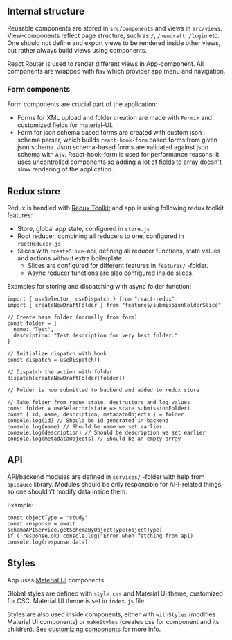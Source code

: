 ## Internal structure

Reusable components are stored in `src/components` and views in `src/views`. View-components reflect page structure, such as `/`, `/newdraft`, `/login` etc. One should not define and export views to be rendered inside other views, but rather always build views using components. 

React Router is used to render different views in App-component. All components are wrapped with `Nav` which provider app menu and navigation.

### Form components

Form components are crucial part of the application:
- Forms for XML upload and folder creation are made with `Formik` and customized fields for material-UI.
- Form for json schema based forms are created with custom json schema parser, which builds `react-hook-form` based forms from given json schema. Json schema-based forms are validated against json schema with `Ajv`. React-hook-form is used for performance reasons: it uses uncontrolled components so adding a lot of fields to array doesn't slow rendering of the application.

## Redux store

Redux is handled with [Redux Toolkit](https://redux-toolkit.js.org/) and app is using following redux toolkit features:

- Store, global app state, configured in `store.js`
- Root reducer, combining all reducers to one, configured in `rootReducer.js`
- Slices with `createSlice`-api, defining all reducer functions, state values and actions without extra boilerplate.
  - Slices are configured for different features in `features/` -folder.
  - Async reducer functions are also configured inside slices.

Examples for storing and dispatching with async folder function:

```
import { useSelector, useDispatch } from "react-redux"
import { createNewDraftFolder } from "features/submissionFolderSlice"

// Create base folder (normally from form)
const folder = {
  name: "Test",
  description: "Test description for very best folder."
}

// Initialize dispatch with hook
const dispatch = useDispatch()

// Dispatch the action with folder
dispatch(createNewDraftFolder(folder))

// Folder is now submitted to backend and added to redux store

// Take folder from redux state, destructure and log values
const folder = useSelector(state => state.submissionFolder)
const { id, name, description, metadataObjects } = folder
console.log(id) // Should be id generated in backend
console.log(name) // Should be name we set earlier
console.log(description) // Should be description we set earlier
console.log(metadataObjects) // Should be an empty array
```

## API

API/backend modules are defined in `services/` -folder with help from `apisauce` library. Modules should be only responsible for API-related things, so one shouldn't modify data inside them.

Example:

```
const objectType = "study"
const response = await schemaAPIService.getSchemaByObjectType(objectType)
if (!response.ok) console.log("Error when fetching from api)
console.log(response.data)
```

## Styles

App uses [Material UI](https://material-ui.com/) components.

Global styles are defined with `style.css` and Material UI theme, customized for CSC. Material UI theme is set in `index.js` file.

Styles are also used inside components, either with `withStyles` (modifies Material UI components) or `makeStyles` (creates css for component and its children). See [customizing components](https://material-ui.com/customization/components/) for more info.
